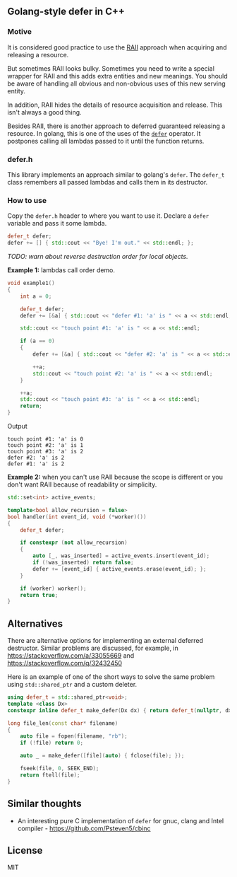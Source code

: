 ## Golang-style defer in C++

### Motive

It is considered good practice to use the [RAII](https://en.wikipedia.org/wiki/Resource_acquisition_is_initialization) approach when acquiring and releasing a resource.

But sometimes RAII looks bulky.
Sometimes you need to write a special wrapper for RAII and this adds extra entities and new meanings.
You should be aware of handling all obvious and non-obvious uses of this new serving entity.

In addition, RAII hides the details of resource acquisition and release. This isn't always a good thing.

Besides RAII, there is another approach to deferred guaranteed releasing a resource.
In golang, this is one of the uses of the [`defer`](https://go.dev/tour/flowcontrol/12) operator.
It postpones calling all lambdas passed to it until the function returns.

### defer.h

This library implements an approach similar to golang's `defer`.
The `defer_t` class remembers all passed lambdas and calls them in its destructor.

### How to use
Copy the `defer.h` header to where you want to use it.
Declare a `defer` variable and pass it some lambda.

```C++
defer_t defer;
defer += [] { std::cout << "Bye! I'm out." << std::endl; };
```

*TODO: warn about reverse destruction order for local objects.*

**Example 1:** lambdas call order demo.
```C++
void example1()
{
    int a = 0;

    defer_t defer;
    defer += [&a] { std::cout << "defer #1: 'a' is " << a << std::endl; };

    std::cout << "touch point #1: 'a' is " << a << std::endl;

    if (a == 0)
    {
        defer += [&a] { std::cout << "defer #2: 'a' is " << a << std::endl; };

        ++a;
        std::cout << "touch point #2: 'a' is " << a << std::endl;
    }

    ++a;
    std::cout << "touch point #3: 'a' is " << a << std::endl;
    return;
}
```
Output
```
touch point #1: 'a' is 0
touch point #2: 'a' is 1
touch point #3: 'a' is 2
defer #2: 'a' is 2
defer #1: 'a' is 2
```

**Example 2:** when you can't use RAII because the scope is different or you don't want RAII because of readability or simplicity.
```C++
std::set<int> active_events;

template<bool allow_recursion = false>
bool handler(int event_id, void (*worker)())
{
    defer_t defer;

    if constexpr (not allow_recursion)
    {
        auto [_, was_inserted] = active_events.insert(event_id);
        if (!was_inserted) return false;
        defer += [event_id] { active_events.erase(event_id); };
    }

    if (worker) worker();
    return true;
}
```

## Alternatives

There are alternative options for implementing an external deferred destructor.
Similar problems are discussed, for example, in https://stackoverflow.com/a/33055669 and https://stackoverflow.com/q/32432450

Here is an example of one of the short ways to solve the same problem using `std::shared_ptr` and a custom deleter.

```C++
using defer_t = std::shared_ptr<void>;
template <class Dx>
constexpr inline defer_t make_defer(Dx dx) { return defer_t(nullptr, dx); }

long file_len(const char* filename)
{
    auto file = fopen(filename, "rb");
    if (!file) return 0;

    auto _ = make_defer([file](auto) { fclose(file); });

    fseek(file, 0, SEEK_END);
    return ftell(file);
}
```

## Similar thoughts

- An interesting pure C implementation of `defer` for gnuc, clang and Intel compiler - https://github.com/Psteven5/cbinc

## License
MIT
